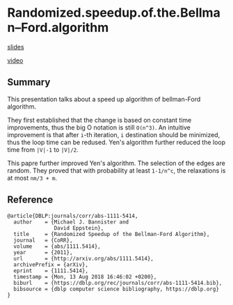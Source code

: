 # Randomized.speedup.of.the.Bellman–Ford.algorithm

[slides](https://docs.google.com/presentation/d/1uv7eV0P-H3VyVi4F1HjcXemHsfyCakHDi5MKAbvmQvo/edit?usp=sharing)

[video](https://drive.google.com/file/d/1R535jus9ewiRQq9v-u3O1le01MNBx4aJ/view?usp=sharing)

## Summary

This presentation talks about a speed up algorithm of bellman-Ford algorithm.

They first established that the change is based on constant time improvements, thus the big O notation is still `O(n^3)`. 
An intuitive improvement is that after `i`-th iteration, `i` destination should be minimized, thus the loop time can be redused. 
Yen's algorithm further reduced the loop time from `|V|-1` to `|V|/2`.

This papre further improved Yen's algorithm. 
The selection of the edges are random.
They proved that with probability at least `1-1/n^c`, the relaxations is at most `nm/3 + m`.

## Reference

```
@article{DBLP:journals/corr/abs-1111-5414,
  author    = {Michael J. Bannister and
               David Eppstein},
  title     = {Randomized Speedup of the Bellman-Ford Algorithm},
  journal   = {CoRR},
  volume    = {abs/1111.5414},
  year      = {2011},
  url       = {http://arxiv.org/abs/1111.5414},
  archivePrefix = {arXiv},
  eprint    = {1111.5414},
  timestamp = {Mon, 13 Aug 2018 16:46:02 +0200},
  biburl    = {https://dblp.org/rec/journals/corr/abs-1111-5414.bib},
  bibsource = {dblp computer science bibliography, https://dblp.org}
}
```